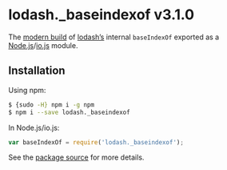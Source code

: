 # lodash._baseindexof v3.1.0

The [modern build](https://github.com/lodash/lodash/wiki/Build-Differences) of [lodash’s](https://lodash.com/) internal `baseIndexOf` exported as a [Node.js](https://nodejs.org/)/[io.js](https://iojs.org/) module.

## Installation

Using npm:

```bash
$ {sudo -H} npm i -g npm
$ npm i --save lodash._baseindexof
```

In Node.js/io.js:

```js
var baseIndexOf = require('lodash._baseindexof');
```

See the [package source](https://github.com/lodash/lodash/blob/3.1.0-npm-packages/lodash._baseindexof) for more details.
